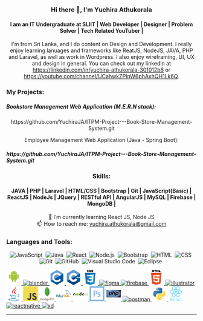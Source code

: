 



<!--
**YuchiraJA/YuchiraJA** is a ✨ _special_ ✨ repository because its `README.md` (this file) appears on your GitHub profile.

Here are some ideas to get you started:
-->
<div align="center">

### Hi there 👋, I'm Yuchira Athukorala
#### I am an IT Undergraduate at SLIIT | Web Developer | Designer | Problem Solver | Tech Related YouTuber | 
I'm from Sri Lanka, and I do content on Design and Development. I really enjoy learning lanuages and frameworks like ReatJS, NodeJS, JAVA, PHP and Laravel, as well as work in Wordpress. I also enjoy wireframing, UI, UX and design in general. You can check out my linkedin at https://linkedin.com/in/yuchira-athukorala-301012b6 or https://youtube.com/channel/UCahwkZPInW6phAxhQH1Lk6Q.

 

  <h3 align="left">My Projects:</h3>
  <h5 align="left">Bookstore Management Web Application (M.E.R.N stack): </h5>
  <h7> https://github.com/YuchiraJA/ITPM-Project---Book-Store-Management-System.git </h7>
  
 Employee Management Web Application (Java - Spring Boot): 
  <h5 align="left"> https://github.com/YuchiraJA/ITPM-Project---Book-Store-Management-System.git </h5>
 
  
  ### Skills: 
#### JAVA | PHP | Laravel | HTML/CSS | Bootstrap | Git | JavaScript(Basic) | ReactJS | NodeJs | JQuery | RESTful API | AngularJS | MySQL | Firebase | MongoDB | 

<!-- 🔭 I’m currently working on My own company  -->
🌱 I’m currently learning React JS, Node JS  
📫 How to reach me: yuchira.athukorala@gmail.com 
 
 <h3 align="left">Languages and Tools:</h3>
 
![JavaScript](https://img.shields.io/badge/-JavaScript-05122A?style=flat&logo=javascript)&nbsp;
![Java](https://img.shields.io/badge/-Java-05122A?style=flat&logo=Java&logoColor=FFA518)&nbsp;
![React](https://img.shields.io/badge/-React-05122A?style=flat&logo=react)&nbsp;
![Node.js](https://img.shields.io/badge/-Node.js-05122A?style=flat&logo=node.js)&nbsp;
![Bootstrap](https://img.shields.io/badge/-Bootstrap-05122A?style=flat&logo=bootstrap&logoColor=563D7C)&nbsp;
![HTML](https://img.shields.io/badge/-HTML-05122A?style=flat&logo=HTML5)&nbsp;
![CSS](https://img.shields.io/badge/-CSS-05122A?style=flat&logo=CSS3&logoColor=1572B6)&nbsp;
![Git](https://img.shields.io/badge/-Git-05122A?style=flat&logo=git)&nbsp;
![GitHub](https://img.shields.io/badge/-GitHub-05122A?style=flat&logo=github)&nbsp;
![Visual Studio Code](https://img.shields.io/badge/-Visual%20Studio%20Code-05122A?style=flat&logo=visual-studio-code&logoColor=007ACC)&nbsp;
![Eclipse](https://img.shields.io/badge/-Eclipse-05122A?style=flat&logo=eclipse-ide&logoColor=2C2255)&nbsp;



<p align="left"> <a href="https://developer.android.com" target="_blank"> <img src="https://raw.githubusercontent.com/devicons/devicon/master/icons/android/android-original-wordmark.svg" alt="android" width="40" height="40"/> </a> <a href="https://www.blender.org/" target="_blank"> <img src="https://download.blender.org/branding/community/blender_community_badge_white.svg" alt="blender" width="40" height="40"/> </a> <a href="https://www.cprogramming.com/" target="_blank"> <img src="https://raw.githubusercontent.com/devicons/devicon/master/icons/c/c-original.svg" alt="c" width="40" height="40"/> </a> <a href="https://www.w3schools.com/cpp/" target="_blank"> <img src="https://raw.githubusercontent.com/devicons/devicon/master/icons/cplusplus/cplusplus-original.svg" alt="cplusplus" width="40" height="40"/> </a> <a href="https://www.w3schools.com/css/" target="_blank"> <img src="https://raw.githubusercontent.com/devicons/devicon/master/icons/css3/css3-original-wordmark.svg" alt="css3" width="40" height="40"/> </a> <a href="https://www.figma.com/" target="_blank"> <img src="https://www.vectorlogo.zone/logos/figma/figma-icon.svg" alt="figma" width="40" height="40"/> </a> <a href="https://firebase.google.com/" target="_blank"> <img src="https://www.vectorlogo.zone/logos/firebase/firebase-icon.svg" alt="firebase" width="40" height="40"/> </a> <a href="https://www.w3.org/html/" target="_blank"> <img src="https://raw.githubusercontent.com/devicons/devicon/master/icons/html5/html5-original-wordmark.svg" alt="html5" width="40" height="40"/> </a> <a href="https://www.adobe.com/in/products/illustrator.html" target="_blank"> <img src="https://www.vectorlogo.zone/logos/adobe_illustrator/adobe_illustrator-icon.svg" alt="illustrator" width="40" height="40"/> </a> <a href="https://www.java.com" target="_blank"> <img src="https://raw.githubusercontent.com/devicons/devicon/master/icons/java/java-original.svg" alt="java" width="40" height="40"/> </a> <a href="https://developer.mozilla.org/en-US/docs/Web/JavaScript" target="_blank"> <img src="https://raw.githubusercontent.com/devicons/devicon/master/icons/javascript/javascript-original.svg" alt="javascript" width="40" height="40"/> </a> <a href="https://www.mongodb.com/" target="_blank"> <img src="https://raw.githubusercontent.com/devicons/devicon/master/icons/mongodb/mongodb-original-wordmark.svg" alt="mongodb" width="40" height="40"/> </a> <a href="https://www.mysql.com/" target="_blank"> <img src="https://raw.githubusercontent.com/devicons/devicon/master/icons/mysql/mysql-original-wordmark.svg" alt="mysql" width="40" height="40"/> </a> <a href="https://nodejs.org" target="_blank"> <img src="https://raw.githubusercontent.com/devicons/devicon/master/icons/nodejs/nodejs-original-wordmark.svg" alt="nodejs" width="40" height="40"/> </a> <a href="https://www.photoshop.com/en" target="_blank"> <img src="https://raw.githubusercontent.com/devicons/devicon/master/icons/photoshop/photoshop-line.svg" alt="photoshop" width="40" height="40"/> </a> <a href="https://www.php.net" target="_blank"> <img src="https://raw.githubusercontent.com/devicons/devicon/master/icons/php/php-original.svg" alt="php" width="40" height="40"/> </a> <a href="https://postman.com" target="_blank"> <img src="https://www.vectorlogo.zone/logos/getpostman/getpostman-icon.svg" alt="postman" width="40" height="40"/> </a> <a href="https://www.python.org" target="_blank"> <img src="https://raw.githubusercontent.com/devicons/devicon/master/icons/python/python-original.svg" alt="python" width="40" height="40"/> </a> <a href="https://reactjs.org/" target="_blank"> <img src="https://raw.githubusercontent.com/devicons/devicon/master/icons/react/react-original-wordmark.svg" alt="react" width="40" height="40"/> </a> <a href="https://reactnative.dev/" target="_blank"> <img src="https://reactnative.dev/img/header_logo.svg" alt="reactnative" width="40" height="40"/> </a> <a href="https://www.adobe.com/products/xd.html" target="_blank"> <img src="https://cdn.worldvectorlogo.com/logos/adobe-xd.svg" alt="xd" width="40" height="40"/> </a> </p>


<hr>
 
<!--  
 

    
### 🚀  &nbsp;GitHub Analytics
 
<table>
 <th>
<p align="center"><img src = "https://github-readme-stats.vercel.app/api/top-langs?username=YuchiraJA&show_icons=true&locale=en&layout=compact" alt="YuchiraJA" /></p>
</th>
<th>
<p><img height="100%" width="100%" src="https://github-readme-stats-eight-theta.vercel.app/api/top-langs/?username=YuchiraJA&layout=compact&langs_count=8&theme=algolia"/></p>
</th>
 </table>
 <table>
<th>
<p><img align="center" src="https://github-readme-streak-stats.herokuapp.com/?user=YuchiraJA&" alt="YuchiraJA" /></p>
</th>
<th>
<p><img align="center" src = "https://github-readme-stats.vercel.app/api?username=YuchiraJA&show_icons=true&locale=en" alt="YuchiraJA" /></p>
</th>
</table>
 
<!-- 
<a href="https://www.linkedin.com/in//yuchira-athukorala-301012b6/" target="blank"><img align="center" src="https://raw.githubusercontent.com/rahuldkjain/github-profile-readme-generator/master/src/images/icons/Social/linked-in-alt.svg" alt="in/shan-joel/" height="30" width="40" /></a>

 
<span width="25%"><a href="https://www.behance.net/shan-joel"><img src="https://img.shields.io/badge/-Behance-red"/>Behance</a></span> 
<p align="left">
<a href="https://codepen.io/shan-joel" target="blank"><img align="center" src="https://raw.githubusercontent.com/rahuldkjain/github-profile-readme-generator/master/src/images/icons/Social/codepen.svg" alt="https://codepen.io/shan-joel" height="30" width="40" /></a> 
<a href="https://stackoverflow.com/users/15304799/shan-joel" target="blank"><img align="center" src="https://raw.githubusercontent.com/rahuldkjain/github-profile-readme-generator/master/src/images/icons/Social/stack-overflow.svg" alt="https://stackoverflow.com/users/15304799/shan-joel" height="30" width="40" /></a>
<a href="https://www.hackerrank.com/it20210892" target="blank"><img align="center" src="https://raw.githubusercontent.com/rahuldkjain/github-profile-readme-generator/master/src/images/icons/Social/hackerrank.svg" alt="https://www.hackerrank.com/it20210892" height="30" width="40" /></a>
<a href="https://leetcode.com/shanjoel/" target="blank"><img align="center" src="https://raw.githubusercontent.com/rahuldkjain/github-profile-readme-generator/master/src/images/icons/Social/leet-code.svg" alt="https://leetcode.com/shanjoel/" height="30" width="40" /></a>
<a href="https://www.behance.net/shan-joel" target="blank"><img align="center" src="https://raw.githubusercontent.com/rahuldkjain/github-profile-readme-generator/master/src/images/icons/Social/behance.svg" alt="shan-joel" height="30" width="40" /></a>   
<a href="https://medium.com/@shan.joel" target="blank"><img align="center" src="https://raw.githubusercontent.com/rahuldkjain/github-profile-readme-generator/master/src/images/icons/Social/medium.svg" alt="https://medium.com/@shan.joel" height="30" width="40" /></a>
<a href="https://twitter.com/shanjoel4" target="blank"><img align="center" src="https://raw.githubusercontent.com/rahuldkjain/github-profile-readme-generator/master/src/images/icons/Social/twitter.svg" alt="https://twitter.com/shanjoel4" height="30" width="40" /></a>
<a href="https://fb.com/people/joel-dharmagunarathne/100009295764137/" target="blank"><img align="center" src="https://raw.githubusercontent.com/rahuldkjain/github-profile-readme-generator/master/src/images/icons/Social/facebook.svg" alt="people/joel-dharmagunarathne/100009295764137/" height="30" width="40" /></a>
</p>
 
<span width="25%"><a href="https://www.behance.net/shan-joel"><img src="https://img.shields.io/badge/-Behance-red"/>Behance</a></span> 

-->

<!--
![InDesign](https://img.shields.io/badge/-InDesign-05122A?style=flat&logo=adobe-indesign)
![Flask](https://img.shields.io/badge/-Flask-05122A?style=flat&logo=flask)&nbsp;
![Django](https://img.shields.io/badge/-Django-05122A?style=flat&logo=django&logoColor=092E20)&nbsp;
![Illustrator](https://img.shields.io/badge/-Illustrator-05122A?style=flat&logo=adobe-illustrator)&nbsp;
-->


  
<!-- ### 🚀  &nbsp;GitHub Analytics -->

<!-- <p align="center"> -->

<!--  <a href="https://github.com/YuchiraJA"> -->
 <!--  <img height="185em" width="50%" src="https://github-readme-stats.vercel.app/api?username=YuchiraJA&&show_icons=true&title_color=ffffff&icon_color=bb2acf&text_color=daf7dc&bg_color=151515" />   -->
 
 <!-- ![GitHub stats](https://github-readme-stats.vercel.app/api?username=YuchiraJA&show_icons=true)  -->
 
 
<!--  ![GitHub stats](https://github-readme-stats.vercel.app/api?username=YuchiraJA&show_icons=true)  -->

  
  

 
<!--  </a>
</p> -->
 
  
 
 
<!--  
 

---
 
 
### 🤝🏻 &nbsp;Connect with Me

[<img src='https://cdn.jsdelivr.net/npm/simple-icons@3.0.1/icons/github.svg' alt='github' height='40'>](https://github.com/YuchiraJA)  [<img src='https://cdn.jsdelivr.net/npm/simple-icons@3.0.1/icons/linkedin.svg' alt='linkedin' height='40'>](https://www.linkedin.com/in//yuchira-athukorala-301012b6//)  [<img src='https://cdn.jsdelivr.net/npm/simple-icons@3.0.1/icons/facebook.svg' alt='facebook' height='40'>](https://www.facebook.com/YuchiraAthukorala)  [<img src='https://cdn.jsdelivr.net/npm/simple-icons@3.0.1/icons/instagram.svg' alt='instagram' height='40'>](https://www.instagram.com/yuchira_j_a/)  [<img src='https://cdn.jsdelivr.net/npm/simple-icons@3.0.1/icons/twitter.svg' alt='twitter' height='40'>](https://twitter.com/yuchira_j_a)  [<img src='https://cdn.jsdelivr.net/npm/simple-icons@3.0.1/icons/youtube.svg' alt='YouTube' height='40'>](https://www.youtube.com/channel/channel/UCahwkZPInW6phAxhQH1Lk6Q)  [<img src='https://cdn.jsdelivr.net/npm/simple-icons@3.0.1/icons/icloud.svg' alt='website' height='40'>](https://yjasoft.wordpress.com/)  

 ---

<!-- ## 📘 MY PROJECTS 
See the official sites and links:  ..........
 

👉 [  IWT Project - Online Hotel Management System Web Application(PHP/SQL/HTML/CSS/JavaScript)  ][ https://github.com/YuchiraJA/HotelManagement-System---IWT-Project ]  
 
👉 [  OOP Project - Online Medicine Ordering Management System Web Application(Java/SQL/HTML/CSS)  ][ https://github.com/YuchiraJA/Online-PharmacySystem---OOP-Project.git ]  
 
👉 [  eGuru Android Application (Java/Firebase)  ][ https://github.com/Rajith-Singh/eGuru---MAD-Project ]  
 
👉 [  IT Project - Online Institute management Web Application (Laravel/SQL/CSS/HTML)  ][ https://github.com/SLIITFacultyOfComputing/itp_projectitp2021_s2_b05_g17 ]  
 
👉 [  YJASoft Website (WordPress/Elementor)  ][ https://yjasoft.com/ ]  
 
👉 [  Daily Task Manegement Application (Laravel/Bootstrap)  ][ https://github.com/YuchiraJA/DailyTaskApp ]  
 
👉 [  WordPress blog site (WordPress)  ][ https://yjasoft.wordpress.com/ ]  

  
  
  
  
  
  
 
 
 <p align="center">
 <a href="https://github.com/YuchiraJA">

<!--  ![GitHub Activity Graph](https://activity-graph.herokuapp.com/graph?username=YuchiraJA) -->
 
</a>
</p>
 
 
 

<!--  [![Top Langs](https://github-readme-stats.vercel.app/api/top-langs/?username=YuchiraJA)](https://github.com/anuraghazra/github-readme-stats) -->

 

 

 

  <!-- <img height="185em" width="50%" src="https://github-readme-stats.vercel.app/api?username=YuchiraJA&&show_icons=true&title_color=ffffff&icon_color=bb2acf&text_color=daf7dc&bg_color=151515" /> -->









<!-- 

<span style="text-align: center;" width="25%" ><a href="https://www.linkedin.com/in/yuchira-athukorala-301012b6/"><img src="https://img.shields.io/badge/-Linkedin-blue"/> Linkein</a> </spam>

<span width="25%"><a href="mailto:yuchira.athukorala@gmail.com"><img src="https://img.shields.io/badge/-Gmail-red"/>Email</a></span>

<span width="25%"><a href="https://www.facebook.com/YuchiraAthukorala"><img align-items="center" src="https://img.shields.io/badge/-Facebook-blue"/> Facebook</a> </span> -->










